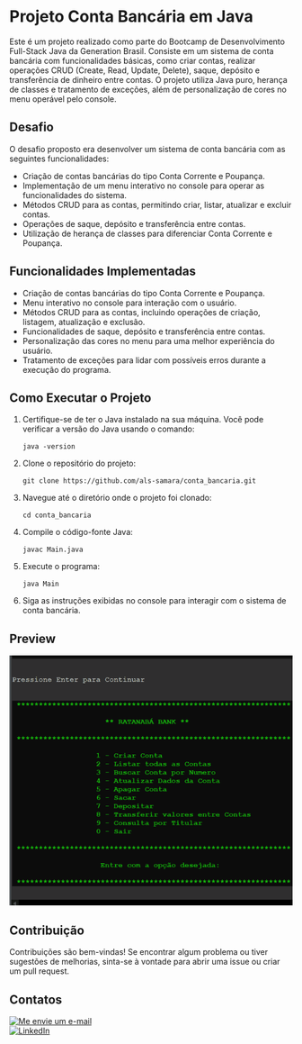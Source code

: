 # Projeto Conta Bancária em Java

Este é um projeto realizado como parte do Bootcamp de Desenvolvimento Full-Stack Java da Generation Brasil. Consiste em um sistema de conta bancária com funcionalidades básicas, como criar contas, realizar operações CRUD (Create, Read, Update, Delete), saque, depósito e transferência de dinheiro entre contas. O projeto utiliza Java puro, herança de classes e tratamento de exceções, além de personalização de cores no menu operável pelo console.

## Desafio

O desafio proposto era desenvolver um sistema de conta bancária com as seguintes funcionalidades:

- Criação de contas bancárias do tipo Conta Corrente e Poupança.
- Implementação de um menu interativo no console para operar as funcionalidades do sistema.
- Métodos CRUD para as contas, permitindo criar, listar, atualizar e excluir contas.
- Operações de saque, depósito e transferência entre contas.
- Utilização de herança de classes para diferenciar Conta Corrente e Poupança.

## Funcionalidades Implementadas

- Criação de contas bancárias do tipo Conta Corrente e Poupança.
- Menu interativo no console para interação com o usuário.
- Métodos CRUD para as contas, incluindo operações de criação, listagem, atualização e exclusão.
- Funcionalidades de saque, depósito e transferência entre contas.
- Personalização das cores no menu para uma melhor experiência do usuário.
- Tratamento de exceções para lidar com possíveis erros durante a execução do programa.

## Como Executar o Projeto

1. Certifique-se de ter o Java instalado na sua máquina. Você pode verificar a versão do Java usando o comando:
    ```
    java -version
    ```

2. Clone o repositório do projeto:
    ```
    git clone https://github.com/als-samara/conta_bancaria.git
    ```

3. Navegue até o diretório onde o projeto foi clonado:
    ```
    cd conta_bancaria
    ```

4. Compile o código-fonte Java:
    ```
    javac Main.java
    ```

5. Execute o programa:
    ```
    java Main
    ```

6. Siga as instruções exibidas no console para interagir com o sistema de conta bancária.

## Preview
![Preview](./src/images/preview.gif)

## Contribuição

Contribuições são bem-vindas! Se encontrar algum problema ou tiver sugestões de melhorias, sinta-se à vontade para abrir uma issue ou criar um pull request.

## Contatos

[![Me envie um e-mail](https://img.shields.io/badge/Email-samaraalmeida379@gmail.com-red)](mailto:samaraalmeida379@gmail.com)<br>
[![LinkedIn](https://img.shields.io/badge/LinkedIn-Me_envie_um_pedido_de_conexão!-blue)](https://www.linkedin.com/in/samara-almeida-als/)
